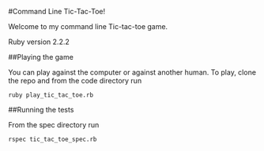 #Command Line Tic-Tac-Toe!

Welcome to my command line Tic-tac-toe game.

Ruby version 2.2.2

##Playing the game

You can play against the computer or against another human. To play, clone the repo and from the code directory run

`ruby play_tic_tac_toe.rb`

##Running the tests

From the spec directory run

`rspec tic_tac_toe_spec.rb`


